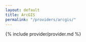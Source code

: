 ```yaml
---
layout: default
title: ArcGIS
permalink: "/providers/arcgis/"
---
```


{% include provider/provider.md %}
